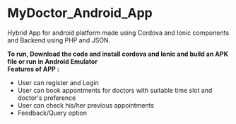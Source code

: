 # MyDoctor_Android_App
Hybrid App for android platform made using Cordova and Ionic components and Backend using PHP and JSON.

<b>To run, Download the code and install cordova and Ionic and build an APK file or run in Android Emulator</b>
<br>
<b>Features of APP : </b>
<ul>
<li>User can register and Login</li>
<li>User can book appontments for doctors with suitable time slot and doctor's preference</li>
<li>User can check his/her previous appointments</li>
<li>Feedback/Query option</li>
</ul>
